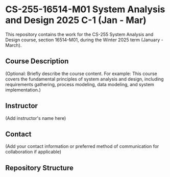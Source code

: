 # CS-255-16514-M01 System Analysis and Design 2025 C-1 (Jan - Mar)

This repository contains the work for the CS-255 System Analysis and Design course, section 16514-M01, during the Winter 2025 term (January - March).

## Course Description

(Optional: Briefly describe the course content.  For example: This course covers the fundamental principles of system analysis and design, including requirements gathering, process modeling, data modeling, and system implementation.)

## Instructor

(Add instructor's name here)

## Contact

(Add your contact information or preferred method of communication for collaboration if applicable)

## Repository Structure
